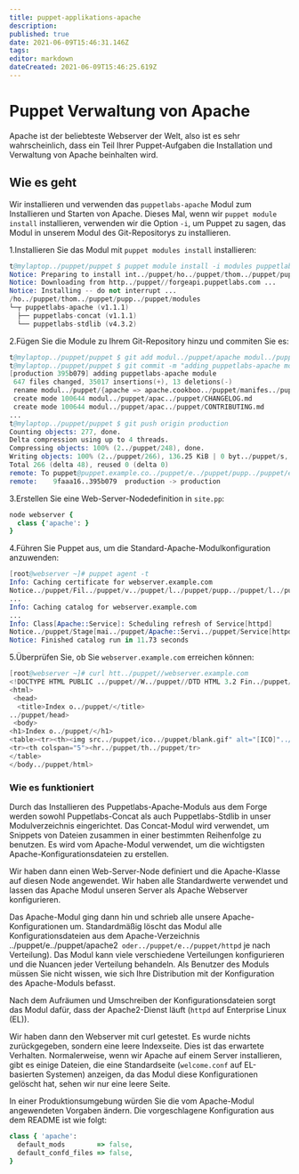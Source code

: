 ```yaml
---
title: puppet-applikations-apache
description: 
published: true
date: 2021-06-09T15:46:31.146Z
tags: 
editor: markdown
dateCreated: 2021-06-09T15:46:25.619Z
---
```


# Puppet Verwaltung von Apache

Apache ist der beliebteste Webserver der Welt, also ist es sehr wahrscheinlich, dass ein Teil Ihrer Puppet-Aufgaben die Installation und Verwaltung von Apache beinhalten wird.

## Wie es geht

Wir installieren und verwenden das `puppetlabs-apache` Modul zum Installieren und Starten von Apache.
Dieses Mal, wenn wir `puppet module install` installieren, verwenden wir die Option `-i`, um Puppet zu sagen, das Modul in unserem Modul des Git-Repositorys zu installieren.

1.Installieren Sie das Modul mit `puppet modules install` installieren:

```s
t@mylaptop../puppet/puppet $ puppet module install -i modules puppetlabs-apache
Notice: Preparing to install int../puppet/ho../puppet/thom../puppet/pupp../puppet/modules ...
Notice: Downloading from http../puppet//forgeapi.puppetlabs.com ...
Notice: Installing -- do not interrupt ...
/ho../puppet/thom../puppet/pupp../puppet/modules
└─┬ puppetlabs-apache (v1.1.1)
  ├── puppetlabs-concat (v1.1.1)
  └── puppetlabs-stdlib (v4.3.2)
```

2.Fügen Sie die Module zu Ihrem Git-Repository hinzu und commiten Sie es:

```s
t@mylaptop../puppet/puppet $ git add modul../puppet/apache modul../puppet/concat modul../puppet/stdlib
t@mylaptop../puppet/puppet $ git commit -m "adding puppetlabs-apache module"
[production 395b079] adding puppetlabs-apache module
 647 files changed, 35017 insertions(+), 13 deletions(-)
 rename modul../puppet/{apache => apache.cookboo../puppet/manifes../puppet/init.pp (100%)
 create mode 100644 modul../puppet/apac../puppet/CHANGELOG.md
 create mode 100644 modul../puppet/apac../puppet/CONTRIBUTING.md
...
t@mylaptop../puppet/puppet $ git push origin production
Counting objects: 277, done.
Delta compression using up to 4 threads.
Compressing objects: 100% (2../puppet/248), done.
Writing objects: 100% (2../puppet/266), 136.25 KiB | 0 byt../puppet/s, done.
Total 266 (delta 48), reused 0 (delta 0)
remote: To puppet@puppet.example.co../puppet/e../puppet/pupp../puppet/environmen../puppet/puppet.git
remote:    9faaa16..395b079  production -> production
```

3.Erstellen Sie eine Web-Server-Nodedefinition in `site.pp`:

```ruby
node webserver {
  class {'apache': }
}
```

4.Führen Sie Puppet aus, um die Standard-Apache-Modulkonfiguration anzuwenden:

```s
[root@webserver ~]# puppet agent -t
Info: Caching certificate for webserver.example.com
Notice../puppet/Fil../puppet/v../puppet/l../puppet/pupp../puppet/l../puppet/pupp../puppet/provid../puppet/a2mo../puppet/ensure: created
...
Info: Caching catalog for webserver.example.com
...
Info: Class[Apache::Service]: Scheduling refresh of Service[httpd]
Notice../puppet/Stage[mai../puppet/Apache::Servi../puppet/Service[httpd]: Triggered 'refresh' from 51 events
Notice: Finished catalog run in 11.73 seconds
```

5.Überprüfen Sie, ob Sie `webserver.example.com` erreichen können:

```s
[root@webserver ~]# curl htt../puppet//webserver.example.com
<!DOCTYPE HTML PUBLIC ../puppet//W../puppet//DTD HTML 3.2 Fin../puppet//EN">
<html>
 <head>
  <title>Index o../puppet/</title>
../puppet/head>
 <body>
<h1>Index o../puppet/</h1>
<table><tr><th><img src../puppet/ico../puppet/blank.gif" alt="[ICO]"../puppet/th><th><a href="?C=N;O=D">Nam../puppet/a../puppet/th><th><a href="?C=M;O=A">Last modifie../puppet/a../puppet/th><th><a href="?C=S;O=A">Siz../puppet/a../puppet/th><th><a href="?C=D;O=A">Descriptio../puppet/a../puppet/th../puppet/tr><tr><th colspan="5"><hr../puppet/th../puppet/tr>
<tr><th colspan="5"><hr../puppet/th../puppet/tr>
</table>
</body../puppet/html>
```

### Wie es funktioniert

Durch das Installieren des Puppetlabs-Apache-Moduls aus dem Forge werden sowohl Puppetlabs-Concat als auch Puppetlabs-Stdlib in unser Modulverzeichnis eingerichtet. Das Concat-Modul wird verwendet, um Snippets von Dateien zusammen in einer bestimmten Reihenfolge zu benutzen. Es wird vom Apache-Modul verwendet, um die wichtigsten Apache-Konfigurationsdateien zu erstellen.

Wir haben dann einen Web-Server-Node definiert und die Apache-Klasse auf diesen Node angewendet. Wir haben alle Standardwerte verwendet und lassen das Apache Modul unseren Server als Apache Webserver konfigurieren.

Das Apache-Modul ging dann hin und schrieb alle unsere Apache-Konfigurationen um. Standardmäßig löscht das Modul alle Konfigurationsdateien aus dem Apache-Verzeichnis ../puppet/e../puppet/apache2` oder../puppet/e../puppet/httpd` je nach Verteilung).
Das Modul kann viele verschiedene Verteilungen konfigurieren und die Nuancen jeder Verteilung behandeln. Als Benutzer des Moduls müssen Sie nicht wissen, wie sich Ihre Distribution mit der Konfiguration des Apache-Moduls befasst.

Nach dem Aufräumen und Umschreiben der Konfigurationsdateien sorgt das Modul dafür, dass der Apache2-Dienst läuft (`httpd` auf Enterprise Linux (EL)).

Wir haben dann den Webserver mit curl getestet. Es wurde nichts zurückgegeben, sondern eine leere Indexseite. Dies ist das erwartete Verhalten. Normalerweise, wenn wir Apache auf einem Server installieren, gibt es einige Dateien, die eine Standardseite (`welcome.conf` auf EL-basierten Systemen) anzeigen, da das Modul diese Konfigurationen gelöscht hat, sehen wir nur eine leere Seite.

In einer Produktionsumgebung würden Sie die vom Apache-Modul angewendeten Vorgaben ändern.
Die vorgeschlagene Konfiguration aus dem README ist wie folgt:

```ruby
class { 'apache':
  default_mods        => false,
  default_confd_files => false,
}
```